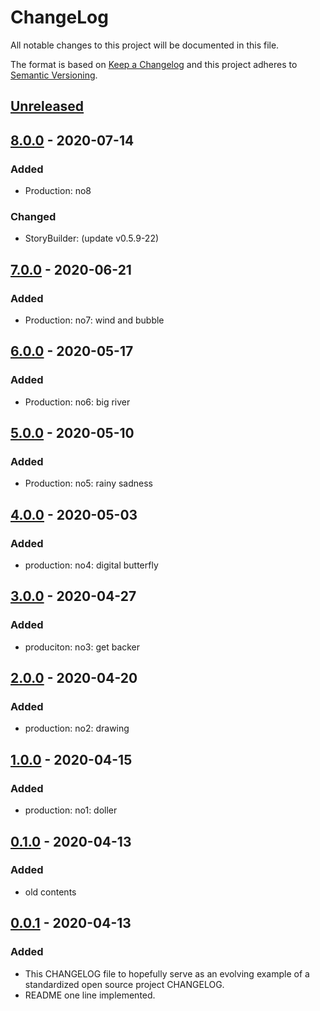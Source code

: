 # ChangeLog
All notable changes to this project will be documented in this file.

The format is based on [Keep a Changelog](http://keepachangelog.com/en/1.0.0/)
and this project adheres to [Semantic Versioning](http://semver.org/spec/v2.0.0.html).

## [Unreleased]

## [8.0.0] - 2020-07-14
### Added
- Production: no8
### Changed
- StoryBuilder: (update v0.5.9-22)

## [7.0.0] - 2020-06-21
### Added
- Production: no7: wind and bubble

## [6.0.0] - 2020-05-17
### Added
- Production: no6: big river

## [5.0.0] - 2020-05-10
### Added
- Production: no5: rainy sadness

## [4.0.0] - 2020-05-03
### Added
- production: no4: digital butterfly

## [3.0.0] - 2020-04-27
### Added
- produciton: no3: get backer

## [2.0.0] - 2020-04-20
### Added
- production: no2: drawing

## [1.0.0] - 2020-04-15
### Added
- production: no1: doller

## [0.1.0] - 2020-04-13
### Added
- old contents

## [0.0.1] - 2020-04-13
### Added
- This CHANGELOG file to hopefully serve as an evolving example of a standardized open source project CHANGELOG.
- README one line implemented.

[Unreleased]: https://github.com/My-Novel-Management/pp-novels/compare/v8.0.0...HEAD
[8.0.0]: https://github.com/My-Novel-Management/pp-novels/releases/v8.0.0
[7.0.0]: https://github.com/My-Novel-Management/pp-novels/releases/v7.0.0
[6.0.0]: https://github.com/My-Novel-Management/pp-novels/releases/v6.0.0
[5.0.0]: https://github.com/My-Novel-Management/pp-novels/releases/v5.0.0
[4.0.0]: https://github.com/My-Novel-Management/pp-novels/releases/v4.0.0
[3.0.0]: https://github.com/My-Novel-Management/pp-novels/releases/v3.0.0
[2.0.0]: https://github.com/My-Novel-Management/pp-novels/releases/v2.0.0
[1.0.0]: https://github.com/My-Novel-Management/pp-novels/releases/v1.0.0
[0.1.0]: https://github.com/My-Novel-Management/pp-novels/releases/v0.1.0
[0.0.1]: https://github.com/My-Novel-Management/pp-novels/releases/v0.0.1
